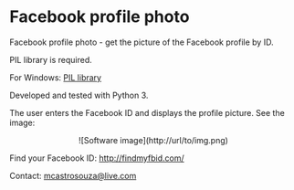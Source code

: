 # Facebook profile photo
Facebook profile photo - get the picture of the Facebook profile by ID.

PIL library is required.

For Windows: [PIL library](http://www.lfd.uci.edu/~gohlke/pythonlibs/#pillow)

Developed and tested with Python 3.

The user enters the Facebook ID and displays the profile picture. See the image:

<p align="center">![Software image](http://url/to/img.png)</p>

Find your Facebook ID: http://findmyfbid.com/

Contact: mcastrosouza@live.com

